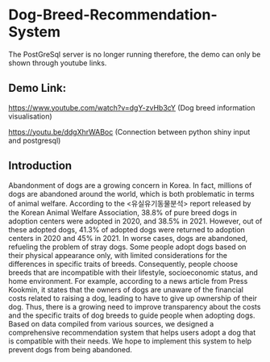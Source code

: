 # Dog-Breed-Recommendation-System

The PostGreSql server is no longer running therefore, the demo can only be shown through youtube links.

## Demo Link:
https://www.youtube.com/watch?v=dgY-zvHb3cY (Dog breed information visualisation)

https://youtu.be/ddgXhrWABoc (Connection between python shiny input and postgresql)

## Introduction
Abandonment of dogs are a growing concern in Korea. In fact, millions of dogs are abandoned around the world, which is both problematic in terms of animal welfare.  According to the <유실유기동물분석> report released by the Korean Animal Welfare Association, 38.8% of pure breed dogs in adoption centers were adopted in 2020, and 38.5% in 2021. However, out of these adopted dogs, 41.3% of adopted dogs were returned to adoption centers in 2020 and 45% in 2021.  In worse cases, dogs are abandoned, refueling the problem of stray dogs. Some people adopt dogs based on their physical appearance only, with limited considerations for the differences in specific traits of breeds.  Consequently, people choose breeds that are incompatible with their lifestyle, socioeconomic status, and home environment. For example, according to a news article from Press Kookmin, it states that the owners of dogs are unaware of the financial costs related to raising a dog, leading to have to give up ownership of their dog.  Thus, there is a growing need to improve transparency about the costs and the specific traits of dog breeds to guide people when adopting dogs. Based on data compiled from various sources, we designed a comprehensive recommendation system that helps users adopt a dog that is compatible with their needs. We hope to implement this system to help prevent dogs from being abandoned.
